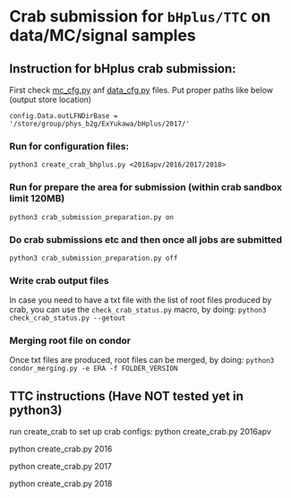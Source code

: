 # Crab submission for ``bHplus/TTC`` on data/MC/signal samples

## Instruction for bHplus crab submission:

First check [mc_cfg.py](https://github.com/ExtraYukawa/ttc_bar/blob/lxplus-9/crab/mc_cfg.py) anf [data_cfg.py](https://github.com/ExtraYukawa/ttc_bar/blob/xplus-9/crab/data_cfg.py) files. Put proper paths like below (output store location)

``config.Data.outLFNDirBase = '/store/group/phys_b2g/ExYukawa/bHplus/2017/'``

### Run for configuration files:
```
python3 create_crab_bhplus.py <2016apv/2016/2017/2018>
```

### Run for prepare the area for submission (within crab sandbox limit 120MB) 
``python3 crab_submission_preparation.py on``

### Do crab submissions etc and then once all jobs are submitted
``python3 crab_submission_preparation.py off``

### Write crab output files
In case you need to have a txt file with the list of root files produced by crab, you can use the `check_crab_status.py` macro, by doing:
``python3 check_crab_status.py --getout``

### Merging root file on condor
Once txt files are produced, root files can be merged, by doing:
``python3 condor_merging.py -e ERA -f FOLDER_VERSION``

## TTC instructions (Have NOT tested yet in python3)
run create_crab to set up crab configs:
python create_crab.py 2016apv

python create_crab.py 2016

python create_crab.py 2017

python create_crab.py 2018
